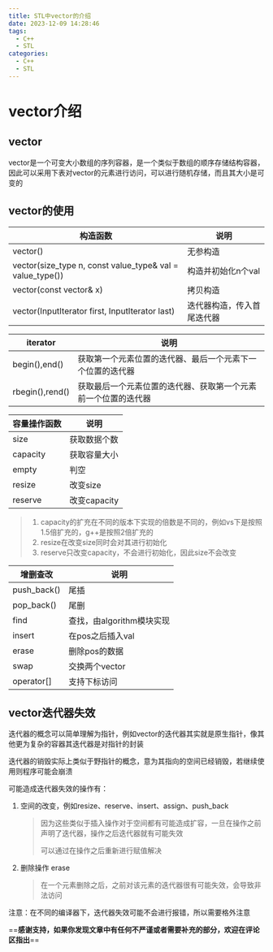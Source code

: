 ```yaml
---
title: STL中vector的介绍
date: 2023-12-09 14:28:46
tags:
  - C++
  - STL
categories:
  - C++
  - STL
---
```


# vector介绍

## vector

vector是一个可变大小数组的序列容器，是一个类似于数组的顺序存储结构容器，因此可以采用下表对vector的元素进行访问，可以进行随机存储，而且其大小是可变的

## vector的使用

| 构造函数                                                  | 说明                       |
| --------------------------------------------------------- | -------------------------- |
| vector()                                                  | 无参构造                   |
| vector(size_type n, const value_type& val = value_type()) | 构造并初始化n个val         |
| vector(const vector& x)                                   | 拷贝构造                   |
| vector(InputIterator first, InputIterator last)           | 迭代器构造，传入首尾迭代器 |

| iterator        | 说明                                                         |
| --------------- | ------------------------------------------------------------ |
| begin(),end()   | 获取第一个元素位置的迭代器、最后一个元素下一个位置的迭代器   |
| rbegin(),rend() | 获取最后一个元素位置的迭代器、获取第一个元素前一个位置的迭代器 |

| 容量操作函数 | 说明         |
| ------------ | ------------ |
| size         | 获取数据个数 |
| capacity     | 获取容量大小 |
| empty        | 判空         |
| resize       | 改变size     |
| reserve      | 改变capacity |

> 1. capacity的扩充在不同的版本下实现的倍数是不同的，例如vs下是按照1.5倍扩充的，g++是按照2倍扩充的
> 2. resize在改变size同时会对其进行初始化
> 3. reserve只改变capacity，不会进行初始化，因此size不会改变

| 增删查改    | 说明                      |
| ----------- | ------------------------- |
| push_back() | 尾插                      |
| pop_back()  | 尾删                      |
| find        | 查找，由algorithm模块实现 |
| insert      | 在pos之后插入val          |
| erase       | 删除pos的数据             |
| swap        | 交换两个vector            |
| operator[]  | 支持下标访问              |

## vector迭代器失效

迭代器的概念可以简单理解为指针，例如vector的迭代器其实就是原生指针，像其他更为复杂的容器其迭代器是对指针的封装

迭代器的销毁实际上类似于野指针的概念，意为其指向的空间已经销毁，若继续使用则程序可能会崩溃

可能造成迭代器失效的操作有：

1. 空间的改变，例如resize、reserve、insert、assign、push_back

   > 因为这些类似于插入操作对于空间都有可能造成扩容，一旦在操作之前声明了迭代器，操作之后迭代器就有可能失效
   >
   > 可以通过在操作之后重新进行赋值解决

2. 删除操作 erase

   > 在一个元素删除之后，之前对该元素的迭代器很有可能失效，会导致非法访问

注意：在不同的编译器下，迭代器失效可能不会进行报错，所以需要格外注意

==**感谢支持，如果你发现文章中有任何不严谨或者需要补充的部分，欢迎在评论区指出**==
